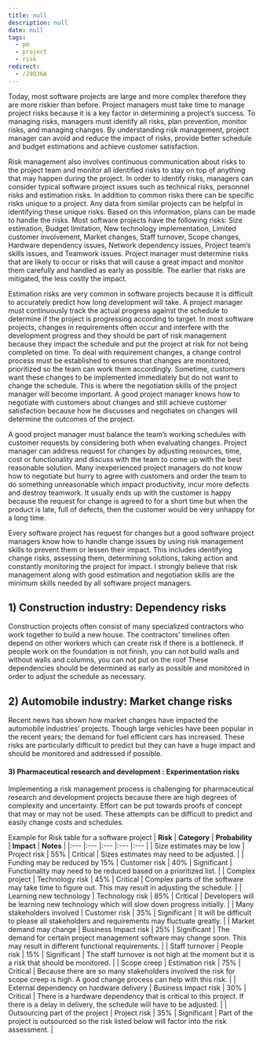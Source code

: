 ```yaml
---
title: null
description: null
date: null
tags:
  - pm
  - project
  - risk
redirect:
  - /J9O36A
---
```


Today, most software projects are large and more complex therefore they are more riskier than before. Project managers must take time to manage project risks because it is a key factor in determining a project’s success. To managing risks, managers must identify all risks, plan prevention, monitor risks, and managing changes. By understanding risk management, project manager can avoid and reduce the impact of risks, provide better schedule and budget estimations and achieve customer satisfaction.

Risk management also involves continuous communication about risks to the project team and monitor all identified risks to stay on top of anything that may happen during the project. In order to identify risks, managers can consider typical software project issues such as technical risks, personnel risks and estimation risks. In addition to common risks there can be specific risks unique to a project. Any data from similar projects can be helpful in identifying these unique risks. Based on this information, plans can be made to handle the risks. Most software projects have the following risks: Size estimation, Budget limitation, New technology implementation, Limited customer involvement, Market changes, Staff turnover, Scope changes, Hardware dependency issues, Network dependency issues, Project team’s skills issues, and Teamwork issues. Project manager must determine risks that are likely to occur or risks that will cause a great impact and monitor them carefully and handled as early as possible. The earlier that risks are mitigated, the less costly the impact.

Estimation risks are very common in software projects because it is difficult to accurately predict how long development will take. A project manager must continuously track the actual progress against the schedule to determine if the project is progressing according to target. In most software projects, changes in requirements often occur and interfere with the development progress and they should be part of risk management because they impact the schedule and put the project at risk for not being completed on time. To deal with requirement changes, a change control process must be established to ensures that changes are monitored, prioritized so the team can work them accordingly. Sometime, customers want these changes to be implemented immediately but do not want to change the schedule. This is where the negotiation skills of the project manager will become important. A good project manager knows how to negotiate with customers about changes and still achieve customer satisfaction because how he discusses and negotiates on changes will determine the outcomes of the project.

A good project manager must balance the team’s working schedules with customer requests by considering both when evaluating changes. Project manager can address request for changes by adjusting resources, time, cost or functionality and discuss with the team to come up with the best reasonable solution. Many inexperienced project managers do not know how to negotiate but hurry to agree with customers and order the team to do something unreasonable which impact productivity, incur more defects and destroy teamwork. It usually ends up with the customer is happy because the request for change is agreed to for a short time but when the product is late, full of defects, then the customer would be very unhappy for a long time.

Every software project has request for changes but a good software project managers know how to handle change issues by using risk management skills to prevent them or lessen their impact. This includes identifying change risks, assessing them, determining solutions, taking action and constantly monitoring the project for impact. I strongly believe that risk management along with good estimation and negotiation skills are the minimum skills needed by all software project managers.

## 1) Construction industry: Dependency risks

Construction projects often consist of many specialized contractors who work together to build a new house. The contractors’ timelines often depend on other workers which can create risk if there is a bottleneck. If people work on the foundation is not finish, you can not build walls and without walls and columns, you can not put on the roof These dependencies should be determined as early as possible and monitored in order to adjust the schedule as necessary.

## 2) Automobile industry: Market change risks

Recent news has shown how market changes have impacted the automobile industries’ projects. Though large vehicles have been popular in the recent years; the demand for fuel efficient cars has increased. These risks are particularly difficult to predict but they can have a huge impact and should be monitored and addressed if possible.

#### 3) Pharmaceutical research and development : Experimentation risks

Implementing a risk management process is challenging for pharmaceutical research and development projects because there are high degrees of complexity and uncertainty. Effort can be put towards proofs of concept that may or may not be used. These attempts can be difficult to predict and easily change costs and schedules.

Example for Risk table for a software project | **Risk** | **Category** | **Probability** | **Impact** | **Notes** | |:--- |:--- |:--- |:--- |:--- | | Size estimates may be low | Project risk | 55% | Critical | Sizes estimates may need to be adjusted. | | Funding may be reduced by 15% | Customer risk | 40% | Significant | Functionality may need to be reduced based on a prioritized list. | | Complex project | Technology risk | 45% | Critical | Complex parts of the software may take time to figure out. This may result in adjusting the schedule. | | Learning new technology | Technology risk | 85% | Critical | Developers will be learning new technology which will slow down progress initially. | | Many stakeholders involved | Customer risk | 35% | Significant | It will be difficult to please all stakeholders and requirements may fluctuate greatly. | | Market demand may change | Business Impact risk | 25% | Significant | The demand for certain project management software may change soon. This may result in different functional requirements. | | Staff turnover | People risk | 15% | Significant | The staff turnover is not high at the moment but it is a risk that should be monitored. | | Scope creep | Estimation risk | 75% | Critical | Because there are so many stakeholders involved the risk for scope creep is high. A good change process can help with this risk. | | External dependency on hardware delivery | Business Impact risk | 30% | Critical | There is a hardware dependency that is critical to this project. If there is a delay in delivery, the schedule will have to be adjusted. | | Outsourcing part of the project | Project risk | 35% | Significant | Part of the project is outsourced so the risk listed below will factor into the risk assessment. |
